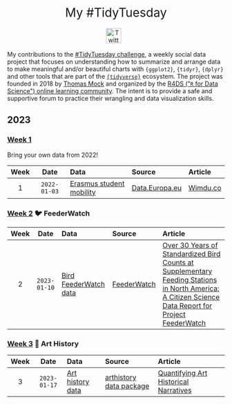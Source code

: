 <h1 style="font-weight:normal" align="center">
  &nbsp;My #TidyTuesday&nbsp;
</h1>

<div align="center">

<a href="https://twitter.com/matteoStats"><img border="0" alt="Twitter" src="https://assets.dryicons.com/uploads/icon/svg/8385/c23f7ffc-ca8d-4246-8978-ce9f6d5bcc99.svg" width="35" height="35"></a>&nbsp;&nbsp;&nbsp;

</div>


My contributions to the [#TidyTuesday challenge](https://github.com/rfordatascience/tidytuesday), a weekly social data project that focuses on understanding how to summarize and arrange data to make meaningful and/or beautiful charts with `{ggplot2}`, `{tidyr}`, `{dplyr}` and other tools that are part of the [`{tidyverse}`](https://www.tidyverse.org/) ecosystem. The project was founded in 2018 by [Thomas Mock](https://thomasmock.netlify.com/) and organized by the [R4DS ("`R` for Data Science") online learning community](https://twitter.com/r4dscommunity). The intent is to provide a safe and supportive forum to practice their wrangling and data visualization skills.  


## 2023

### [Week 1](https://github.com/MatteoLarrode/TidyTuesday/blob/main/2023/Week1/) 

Bring your own data from 2022!

| Week | Date | Data | Source | Article
| :---: | :---: | :--- | :--- | :---|
| 1 | `2022-01-03` | [Erasmus student mobility](https://github.com/rfordatascience/tidytuesday/tree/master/data/2022/2022-03-08) | [Data.Europa.eu](https://data.europa.eu/data/datasets/erasmus-mobility-statistics-2014-2019-v2?locale=en) | [Wimdu.co](https://www.wimdu.co.uk/blog/discover-popular-erasmus-destinations) |


### [Week 2](https://github.com/MatteoLarrode/TidyTuesday/blob/main/2023/Week2/) 🐦 FeederWatch


| Week | Date | Data | Source | Article
| :---: | :---: | :--- | :--- | :---|
 2 | `2023-01-10` | [Bird FeederWatch data](https://github.com/rfordatascience/tidytuesday/tree/master/data/2023/2023-01-10) | [FeederWatch](https://feederwatch.org/explore/raw-dataset-requests/) | [Over 30 Years of Standardized Bird Counts at Supplementary Feeding Stations in North America: A Citizen Science Data Report for Project FeederWatch](https://www.frontiersin.org/articles/10.3389/fevo.2021.619682/full) |
 

### [Week 3](https://github.com/MatteoLarrode/TidyTuesday/blob/main/2023/Week3/) 🎨 Art History


| Week | Date | Data | Source | Article
| :---: | :---: | :--- | :--- | :---|
| 3 | `2023-01-17` | [Art history data](https://github.com/rfordatascience/tidytuesday/tree/master/data/2023/2023-01-17) | [arthistory data package](https://saralemus7.github.io/arthistory/) | [Quantifying Art Historical Narratives](https://github.com/hollandstam1/thesis/blob/main/_book/Quantifying-Art-Historical-Narratives.pdf) |
